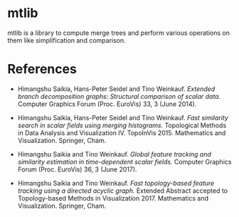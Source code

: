 # mtlib
mtlib is a library to compute merge trees and perform various operations on them like simplification and comparison.

# References

- Himangshu Saikia, Hans-Peter Seidel and Tino Weinkauf. *Extended branch decomposition graphs: Structural comparison of scalar data.* Computer Graphics Forum (Proc. EuroVis) 33, 3 (June 2014).

- Himangshu Saikia, Hans-Peter Seidel and Tino Weinkauf. *Fast similarity search in scalar fields using merging histograms.* Topological Methods in Data Analysis and Visualization IV. TopoInVis 2015. Mathematics and Visualization. Springer, Cham.

- Himangshu Saikia and Tino Weinkauf. *Global feature tracking and similarity estimation in time-dependent scalar fields.* Computer Graphics Forum (Proc. EuroVis) 36, 3 (June 2017).

- Himangshu Saikia and Tino Weinkauf. *Fast topology-based feature tracking using a directed acyclic graph.* Extended Abstract accepted to Topology-based Methods in Visualization 2017. Mathematics and Visualization. Springer, Cham.



